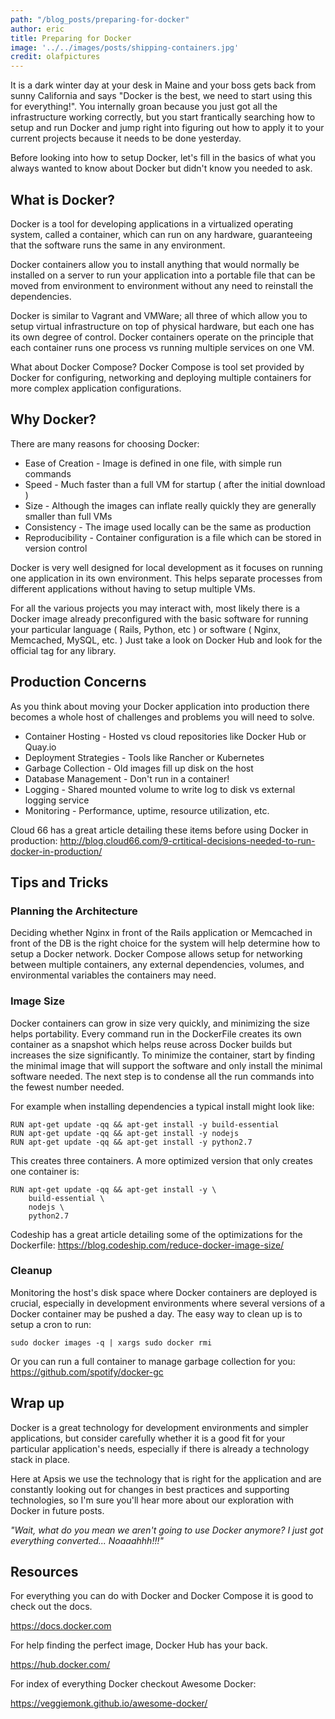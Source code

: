 ```yaml
---
path: "/blog_posts/preparing-for-docker"
author: eric
title: Preparing for Docker
image: '../../images/posts/shipping-containers.jpg'
credit: olafpictures
---
```


It is a dark winter day at your desk in Maine and your boss gets back from sunny California and says "Docker is the best, we need to start using this for everything!". You internally groan because you just got all the infrastructure working correctly, but you start frantically searching how to setup and run Docker and jump right into figuring out how to apply it to your current projects because it needs to be done yesterday.

Before looking into how to setup Docker, let's fill in the basics of what you always wanted to know about Docker but didn't know you needed to ask.

## What is Docker?

Docker is a tool for developing applications in a virtualized operating system, called a container, which can run on any hardware, guaranteeing that the software runs the same in any environment.

Docker containers allow you to install anything that would normally be installed on a server to run your application into a portable file that can be moved from environment to environment without any need to reinstall the dependencies.

Docker is similar to Vagrant and VMWare; all three of which allow you to setup virtual infrastructure on top of physical hardware, but each one has its own degree of control. Docker containers operate on the principle that each container runs one process vs running multiple services on one VM.

What about Docker Compose? Docker Compose is tool set provided by Docker for configuring, networking and deploying multiple containers for more complex application configurations.

## Why Docker?
There are many reasons for choosing Docker:

* Ease of Creation - Image is defined in one file, with simple run commands
* Speed - Much faster than a full VM for startup ( after the initial download )
* Size - Although the images can inflate really quickly they are generally smaller than full VMs
* Consistency - The image used locally can be the same as production
* Reproducibility - Container configuration is a file which can be stored in version control

Docker is very well designed for local development as it focuses on running one application in its own environment. This helps separate processes from different applications without having to setup multiple VMs.

For all the various projects you may interact with, most likely there is a Docker image already preconfigured with the basic software for running your particular language ( Rails, Python, etc ) or software ( Nginx, Memcached, MySQL, etc. ) Just take a look on Docker Hub and look for the official tag for any library.


## Production Concerns
As you think about moving your Docker application into production there becomes a whole host of challenges and problems you will need to solve.

* Container Hosting - Hosted vs cloud repositories like Docker Hub or Quay.io
* Deployment Strategies - Tools like Rancher or Kubernetes
* Garbage Collection - Old images fill up disk on the host
* Database Management - Don't run in a container!
* Logging - Shared mounted volume to write log to disk vs external logging service
* Monitoring - Performance, uptime, resource utilization, etc.

Cloud 66 has a great article detailing these items before using Docker in production: http://blog.cloud66.com/9-crtitical-decisions-needed-to-run-docker-in-production/

## Tips and Tricks
### Planning the Architecture
Deciding whether Nginx in front of the Rails application or Memcached in front of the DB is the right choice for the system will help determine how to setup a Docker network. Docker Compose allows setup for networking between multiple containers, any external dependencies, volumes, and environmental variables the containers may need.

### Image Size
Docker containers can grow in size very quickly, and minimizing the size helps portability. Every command run in the DockerFile creates its own container as a snapshot which helps reuse across Docker builds but increases the size significantly. To minimize the container, start by finding the minimal image that will support the software and only install the minimal software needed. The next step is to condense all the run commands into the fewest number needed.

For example when installing dependencies a typical install might look like:

```
RUN apt-get update -qq && apt-get install -y build-essential
RUN apt-get update -qq && apt-get install -y nodejs
RUN apt-get update -qq && apt-get install -y python2.7
```

This creates three containers. A more optimized version that only creates one container is:

```
RUN apt-get update -qq && apt-get install -y \
    build-essential \
    nodejs \
    python2.7
```

Codeship has a great article detailing some of the optimizations for the Dockerfile: https://blog.codeship.com/reduce-docker-image-size/


### Cleanup
Monitoring the host's disk space where Docker containers are deployed is crucial, especially in development environments where several versions of a Docker container may be pushed a day. The easy way to clean up is to setup a cron to run:

```
sudo docker images -q | xargs sudo docker rmi
```

Or you can run a full container to manage garbage collection for you: https://github.com/spotify/docker-gc


## Wrap up

Docker is a great technology for development environments and simpler applications, but consider carefully whether it is a good fit for your particular application's needs, especially if there is already a technology stack in place.

Here at Apsis we use the technology that is right for the application and are constantly looking out for changes in best practices and supporting technologies, so I'm sure you'll hear more about our exploration with Docker in future posts.

*"Wait, what do you mean we aren't going to use Docker anymore? I just got everything converted... Noaaahhh!!!"*

## Resources

For everything you can do with Docker and Docker Compose it is good to check out the docs.

https://docs.docker.com

For help finding the perfect image, Docker Hub has your back.

https://hub.docker.com/

For index of everything Docker checkout Awesome Docker:

https://veggiemonk.github.io/awesome-docker/
